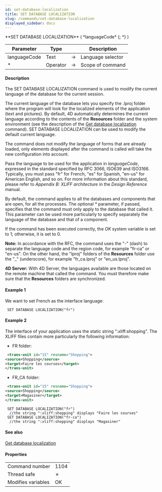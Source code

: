 ```yaml
---
id: set-database-localization
title: SET DATABASE LOCALIZATION
slug: /commands/set-database-localization
displayed_sidebar: docs
---
```


<!--REF #_command_.SET DATABASE LOCALIZATION.Syntax-->**SET DATABASE LOCALIZATION** ( *languageCode* {; *} )<!-- END REF-->
<!--REF #_command_.SET DATABASE LOCALIZATION.Params-->
| Parameter | Type |  | Description |
| --- | --- | --- | --- |
| languageCode | Text | &#8594;  | Language selector |
| * | Operator | &#8594;  | Scope of command |

<!-- END REF-->

#### Description 

<!--REF #_command_.SET DATABASE LOCALIZATION.Summary-->The SET DATABASE LOCALIZATION command is used to modify the current language of the database for the current session.<!-- END REF-->

The current language of the database lets you specify the .lproj folder where the program will look for the localized elements of the application (text and pictures). By default, 4D automatically determines the current language according to the contents of the **Resources** folder and the system environment (see the description of the [Get database localization](get-database-localization.md) command). SET DATABASE LOCALIZATION can be used to modify the default current language. 

The command does not modify the language of forms that are already loaded, only elements displayed after the command is called will take the new configuration into account. 

Pass the language to be used for the application in *languageCode*, expressed in the standard specified by RFC 3066, ISO639 and ISO3166\. Typically, you must pass "fr" for French, "es" for Spanish, "en-us" for American English, and so on. For more information about this standard, please refer to *Appendix B: XLIFF architecture* in the *Design Reference* manual.

By default, the command applies to all the databases and components that are open, for all the processes. The optional *\** parameter, if passed, specifies that the command must only apply to the database that called it. This parameter can be used more particularly to specify separately the language of the database and that of a component. 

If the command has been executed correctly, the *OK* system variable is set to 1; otherwise, it is set to 0\. 

**Note:** In accordance with the RFC, the command uses the "-" (dash) to separate the language code and the region code, for example "fr-ca" or "en-us". On the other hand, the "lproj" folders of the **Resources** folder use the "\_" (underscore), for example "fr\_ca.lproj" or "en\_us.lproj". 

**4D Server:** With 4D Server, the languages available are those located on the remote machine that called the command. You must therefore make sure that the **Resources** folders are synchronized. 

#### Example 1 

We want to set French as the interface language:

```4d
 SET DATABASE LOCALIZATION("fr")
```

#### Example 2 

The interface of your application uses the static string ":xliff:shopping". The XLIFF files contain more particularly the following information:

* FR folder:  
```XML  
 <trans-unit id="15" resname="Shopping">  
<source>Shopping</source>  
<target>Faire les courses</target>  
</trans-unit>  
```
* FR\_CA folder:  
```XML  
 <trans-unit id="15" resname="Shopping">  
<source>Shopping</source>  
<target>Magasiner</target>  
</trans-unit>  
```

```4d
 SET DATABASE LOCALIZATION("fr")
  //the string ":xliff:shopping" displays "Faire les courses"
 SET DATABASE LOCALIZATION("fr-ca")
  //the string ":xliff:shopping" displays "Magasiner"
```

#### See also 

[Get database localization](get-database-localization.md)  

#### Properties

|  |  |
| --- | --- |
| Command number | 1104 |
| Thread safe | &cross; |
| Modifies variables | OK |


